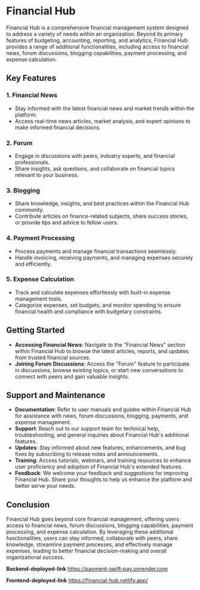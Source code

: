 # Financial Hub

Financial Hub is a comprehensive financial management system designed to address a variety of needs within an organization. Beyond its primary features of budgeting, accounting, reporting, and analytics, Financial Hub provides a range of additional functionalities, including access to financial news, forum discussions, blogging capabilities, payment processing, and expense calculation.

## Key Features

### 1. **Financial News**
   - Stay informed with the latest financial news and market trends within the platform.
   - Access real-time news articles, market analysis, and expert opinions to make informed financial decisions.

### 2. **Forum**
   - Engage in discussions with peers, industry experts, and financial professionals.
   - Share insights, ask questions, and collaborate on financial topics relevant to your business.

### 3. **Blogging**
   - Share knowledge, insights, and best practices within the Financial Hub community.
   - Contribute articles on finance-related subjects, share success stories, or provide tips and advice to fellow users.

### 4. **Payment Processing**
   - Process payments and manage financial transactions seamlessly.
   - Handle invoicing, receiving payments, and managing expenses securely and efficiently.

### 5. **Expense Calculation**
   - Track and calculate expenses effortlessly with built-in expense management tools.
   - Categorize expenses, set budgets, and monitor spending to ensure financial health and compliance with budgetary constraints.

## Getting Started

- **Accessing Financial News**: Navigate to the "Financial News" section within Financial Hub to browse the latest articles, reports, and updates from trusted financial sources.
- **Joining Forum Discussions**: Access the "Forum" feature to participate in discussions, browse existing topics, or start new conversations to connect with peers and gain valuable insights.

## Support and Maintenance

- **Documentation**: Refer to user manuals and guides within Financial Hub for assistance with news, forum discussions, blogging, payments, and expense management.
- **Support**: Reach out to our support team for technical help, troubleshooting, and general inquiries about Financial Hub's additional features.
- **Updates**: Stay informed about new features, enhancements, and bug fixes by subscribing to release notes and announcements.
- **Training**: Access tutorials, webinars, and training resources to enhance user proficiency and adoption of Financial Hub's extended features.
- **Feedback**: We welcome your feedback and suggestions for improving Financial Hub. Share your thoughts to help us enhance the platform and better serve your needs.

## Conclusion

Financial Hub goes beyond core financial management, offering users access to financial news, forum discussions, blogging capabilities, payment processing, and expense calculation. By leveraging these additional functionalities, users can stay informed, collaborate with peers, share knowledge, streamline payment processes, and effectively manage expenses, leading to better financial decision-making and overall organizational success.


**Backend-deployed-link**
https://payment-swift-pay.onrender.com

**Frontend-deployed-link**
https://financial-hub.netlify.app/

